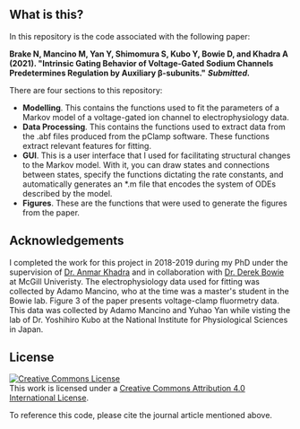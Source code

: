 ## What is this?
In this repository is the code associated with the following paper: 

**Brake N, Mancino M, Yan Y, Shimomura S, Kubo Y, Bowie D, and Khadra A (2021). "Intrinsic Gating Behavior of Voltage-Gated Sodium Channels Predetermines Regulation by Auxiliary β-subunits."** *****Submitted.*****

There are four sections to this repository:
* **Modelling**. This contains the functions used to fit the parameters of a Markov model of a voltage-gated ion channel to electrophysiology data.
* **Data Processing**. This contains the functions used to extract data from the .abf files produced from the pClamp software. These functions extract relevant features for fitting.
* **GUI**. This is a user interface that I used for facilitating structural changes to the Markov model. With it, you can draw states and connections between states, specify the functions dictating the rate constants, and automatically generates an \*.m file that encodes the system of ODEs described by the model.
* **Figures**. These are the functions that were used to generate the figures from the paper.

## Acknowledgements
I completed the work for this project in 2018-2019 during my PhD under the supervision of [Dr. Anmar Khadra](http://www.medicine.mcgill.ca/physio/khadralab/) and in collaboration with [Dr. Derek Bowie](http://www.medicine.mcgill.ca/pharma/dbowielab/) at McGill Univeristy. The electrophysiology data used for fitting was collected by Adamo Mancino, who at the time was a master's student in the Bowie lab. Figure 3 of the paper presents voltage-clamp fluormetry data. This data was collected by Adamo Mancino and Yuhao Yan while visting the lab of Dr. Yoshihiro Kubo at the National Institute for Physiological Sciences in Japan.

## License
<a rel="license" href="http://creativecommons.org/licenses/by/4.0/"><img alt="Creative Commons License" style="border-width:0" src="https://i.creativecommons.org/l/by/4.0/88x31.png" /></a><br />This work is licensed under a <a rel="license" href="http://creativecommons.org/licenses/by/4.0/">Creative Commons Attribution 4.0 International License</a>.

To reference this code, please cite the journal article mentioned above.
